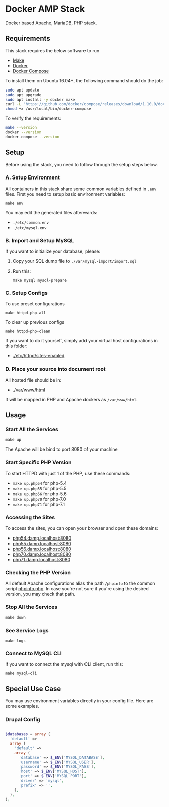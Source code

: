 # Docker AMP Stack

Docker based Apache, MariaDB, PHP stack.


## Requirements

This stack requires the below software to run

 * [Make][gnumake]
 * [Docker][docker]
 * [Docker Compose][docker-compose]

[docker]: https://www.docker.com/
[docker-compose]: https://docs.docker.com/compose/
[gnumake]: https://www.gnu.org/software/make/

To install them on Ubuntu 16.04+, the following command should do the job:

```bash
sudo apt update
sudo apt upgrade
sudo apt install -y docker make
curl -L "https://github.com/docker/compose/releases/download/1.10.0/docker-compose-$(uname -s)-$(uname -m)" -o /usr/local/bin/docker-compose
chmod +x /usr/local/bin/docker-compose
```

To verify the requirements:

```bash
make --version
docker --version
docker-compose --version
```

## Setup

Before using the stack, you need to follow through the setup steps below.

### A. Setup Environment

All containers in this stack share some common variables defined in `.env`
files. First you need to setup basic environment variables:

```
make env
```

You may edit the generated files afterwards:

 * `./etc/common.env`
 * `./etc/mysql.env`

### B. Import and Setup MySQL

If you want to initialize your database, please:

1. Copy your SQL dump file to `./var/mysql-import/import.sql`

2. Run this:
    ```
    make mysql mysql-prepare
    ```

### C. Setup Configs

To use preset configurations
```
make httpd-php-all
```

To clear up previous configs
```
make httpd-php-clean
```

If you want to do it yourself, simply add your virtual host configurations in
this folder:

  * [./etc/httpd/sites-enabled](etc/httpd/sites-enabled).

### D. Place your source into document root

All hosted file should be in:

 * [./var/www/html](var/www/html)

It will be mapped in PHP and Apache dockers as `/var/www/html`.


## Usage

### Start All the Services

```
make up
```

The Apache will be bind to port 8080 of your machine

### Start Specific PHP Version

To start HTTPD with just 1 of the PHP, use these commands:

 * `make up.php54` for php-5.4
 * `make up.php55` for php-5.5
 * `make up.php56` for php-5.6
 * `make up.php70` for php-7.0
 * `make up.php71` for php-7.1

### Accessing the Sites

To access the sites, you can open your browser and open these domains:

* [php54.damp.localhost:8080](http://php54.damp.localhost:8080)
* [php55.damp.localhost:8080](http://php55.damp.localhost:8080)
* [php56.damp.localhost:8080](http://php56.damp.localhost:8080)
* [php70.damp.localhost:8080](http://php70.damp.localhost:8080)
* [php71.damp.localhost:8080](http://php71.damp.localhost:8080)

### Checking the PHP Version

All default Apache configurations alias the path `/phpinfo` to the common
script [phpinfo.php](var/www/common/phpinfo.php). In case you're not sure if
you're using the desired version, you may check that path.

### Stop All the Services

```
make down
```

### See Service Logs

```
make logs
```

### Connect to MySQL CLI

If you want to connect the mysql with CLI client, run this:

```
make mysql-cli
```

## Special Use Case

You may use environment variables directly in your config file. Here are some
examples.

### Drupal Config

```php

$databases = array (
  'default' =>
  array (
    'default' =>
    array (
      'database' => $_ENV['MYSQL_DATABASE'],
      'username' => $_ENV['MYSQL_USER'],
      'password' => $_ENV['MYSQL_PASS'],
      'host' => $_ENV['MYSQL_HOST'],
      'port' => $_ENV['MYSQL_PORT'],
      'driver' => 'mysql',
      'prefix' => '',
    ),
  ),
);

```
